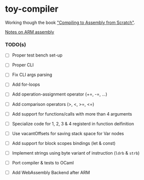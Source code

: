 # toy-compiler
Working though the book ["Compiling to Assembly from Scratch"](https://keleshev.com/compiling-to-assembly-from-scratch/).

[Notes on ARM assembly](./ARM.md)

### TODO(s)

- [ ] Proper test bench set-up
- [ ] Proper CLI
- [ ] Fix CLI args parsing

- [ ] Add for-loops
- [ ] Add operation-assignment operator (+=, -=, ...)
- [ ] Add comparison operators (>, <, >=, <=)
- [ ] Add support for functions/calls with more than 4 arguments
- [ ] Specialize code for 1, 2, 3 & 4 registerd in function deifinition
- [ ] Use vacantOffsets for saving stack space for Var nodes
- [ ] Add support for block scopes bindings (let & const)
- [ ] Implement strings using byte variant of instruction (`ldrb` & `strb`)


- [ ] Port compiler & tests to OCaml
- [ ] Add WebAssembly Backend after ARM
